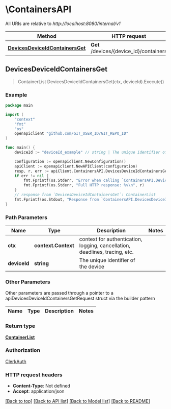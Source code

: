 # \ContainersAPI

All URIs are relative to *http://localhost:8080/internal/v1*

Method | HTTP request | Description
------------- | ------------- | -------------
[**DevicesDeviceIdContainersGet**](ContainersAPI.md#DevicesDeviceIdContainersGet) | **Get** /devices/{device_id}/containers | 



## DevicesDeviceIdContainersGet

> ContainerList DevicesDeviceIdContainersGet(ctx, deviceId).Execute()



### Example

```go
package main

import (
	"context"
	"fmt"
	"os"
	openapiclient "github.com/GIT_USER_ID/GIT_REPO_ID"
)

func main() {
	deviceId := "deviceId_example" // string | The unique identifier of the device

	configuration := openapiclient.NewConfiguration()
	apiClient := openapiclient.NewAPIClient(configuration)
	resp, r, err := apiClient.ContainersAPI.DevicesDeviceIdContainersGet(context.Background(), deviceId).Execute()
	if err != nil {
		fmt.Fprintf(os.Stderr, "Error when calling `ContainersAPI.DevicesDeviceIdContainersGet``: %v\n", err)
		fmt.Fprintf(os.Stderr, "Full HTTP response: %v\n", r)
	}
	// response from `DevicesDeviceIdContainersGet`: ContainerList
	fmt.Fprintf(os.Stdout, "Response from `ContainersAPI.DevicesDeviceIdContainersGet`: %v\n", resp)
}
```

### Path Parameters


Name | Type | Description  | Notes
------------- | ------------- | ------------- | -------------
**ctx** | **context.Context** | context for authentication, logging, cancellation, deadlines, tracing, etc.
**deviceId** | **string** | The unique identifier of the device | 

### Other Parameters

Other parameters are passed through a pointer to a apiDevicesDeviceIdContainersGetRequest struct via the builder pattern


Name | Type | Description  | Notes
------------- | ------------- | ------------- | -------------


### Return type

[**ContainerList**](ContainerList.md)

### Authorization

[ClerkAuth](../README.md#ClerkAuth)

### HTTP request headers

- **Content-Type**: Not defined
- **Accept**: application/json

[[Back to top]](#) [[Back to API list]](../README.md#documentation-for-api-endpoints)
[[Back to Model list]](../README.md#documentation-for-models)
[[Back to README]](../README.md)

